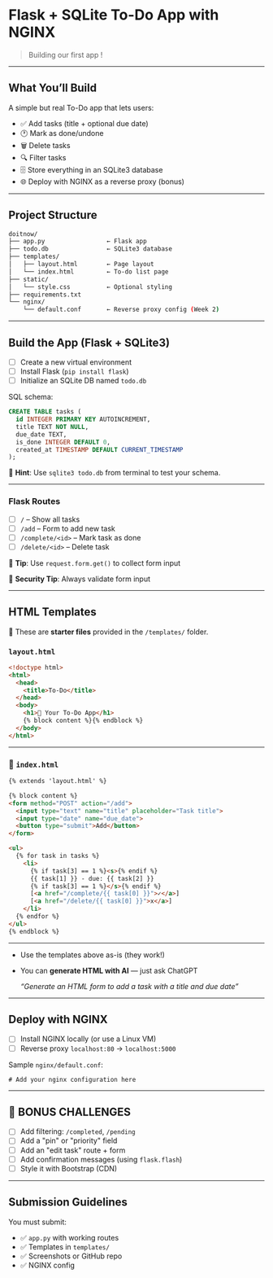 # **Flask + SQLite To-Do App with NGINX**

> Building our first app !
> 

---

## What You’ll Build

A simple but real To-Do app that lets users:

- ✅ Add tasks (title + optional due date)
- 🕐 Mark as done/undone
- 🗑️ Delete tasks
- 🔍 Filter tasks
- 🗄️ Store everything in an SQLite3 database
- 🌐 Deploy with NGINX as a reverse proxy (bonus)

---

## Project Structure

```bash
doitnow/
├── app.py                 ← Flask app
├── todo.db                ← SQLite3 database
├── templates/
│   ├── layout.html        ← Page layout
│   └── index.html         ← To-do list page
├── static/
│   └── style.css          ← Optional styling
├── requirements.txt
└── nginx/
    └── default.conf       ← Reverse proxy config (Week 2)
```

---

## Build the App (Flask + SQLite3)

- [ ]  Create a new virtual environment
- [ ]  Install Flask (`pip install flask`)
- [ ]  Initialize an SQLite DB named `todo.db`

SQL schema:

```sql
CREATE TABLE tasks (
  id INTEGER PRIMARY KEY AUTOINCREMENT,
  title TEXT NOT NULL,
  due_date TEXT,
  is_done INTEGER DEFAULT 0,
  created_at TIMESTAMP DEFAULT CURRENT_TIMESTAMP
);
```

📌 **Hint**: Use `sqlite3 todo.db` from terminal to test your schema.

---

### Flask Routes

- [ ]  `/` – Show all tasks
- [ ]  `/add` – Form to add new task
- [ ]  `/complete/<id>` – Mark task as done
- [ ]  `/delete/<id>` – Delete task

📌 **Tip**: Use `request.form.get()` to collect form input

📌 **Security Tip**: Always validate form input

---

## HTML Templates

📄 These are **starter files** provided in the `/templates/` folder.

### `layout.html`

```html
<!doctype html>
<html>
  <head>
    <title>To-Do</title>
  </head>
  <body>
    <h1>📝 Your To-Do App</h1>
    {% block content %}{% endblock %}
  </body>
</html>
```

---

### 📂 `index.html`

```html
{% extends 'layout.html' %}

{% block content %}
<form method="POST" action="/add">
  <input type="text" name="title" placeholder="Task title">
  <input type="date" name="due_date">
  <button type="submit">Add</button>
</form>

<ul>
  {% for task in tasks %}
    <li>
      {% if task[3] == 1 %}<s>{% endif %}
      {{ task[1] }} - due: {{ task[2] }}
      {% if task[3] == 1 %}</s>{% endif %}
      [<a href="/complete/{{ task[0] }}">✓</a>]
      [<a href="/delete/{{ task[0] }}">x</a>]
    </li>
  {% endfor %}
</ul>
{% endblock %}

```

---

- Use the templates above as-is (they work!)
- You can **generate HTML with AI** — just ask ChatGPT
    
    *“Generate an HTML form to add a task with a title and due date”*
    

---

## Deploy with NGINX

- [ ]  Install NGINX locally (or use a Linux VM)
- [ ]  Reverse proxy `localhost:80` → `localhost:5000`

Sample `nginx/default.conf`:

```
# Add your nginx configuration here
```

---

## 🧪 BONUS CHALLENGES

- [ ]  Add filtering: `/completed`, `/pending`
- [ ]  Add a "pin" or "priority" field
- [ ]  Add an "edit task" route + form
- [ ]  Add confirmation messages (using `flask.flash`)
- [ ]  Style it with Bootstrap (CDN)

---

## Submission Guidelines

You must submit:

- ✅ `app.py` with working routes
- ✅ Templates in `templates/`
- ✅ Screenshots or GitHub repo
- ✅ NGINX config